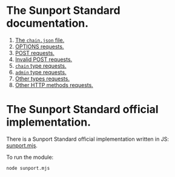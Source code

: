 # The Sunport Standard documentation.

1. [The `chain.json` file.](chain_json.md)
2. [OPTIONS requests.](options_requests.md)
3. [POST requests.](post_requests.md)
4. [Invalid POST requests.](invalid_requests.md)
5. [`chain` type requests.](chain_requests.md)
6. [`admin` type requests.](admin_requests.md)
7. [Other types requests.](generic_requests.md)
8. [Other HTTP methods requests.](other_requests.md)

# The Sunport Standard official implementation.

There is a Sunport Standard official implementation written in JS: [sunport.mjs](../server/sunport.mjs).

To run the module:

	node sunport.mjs
